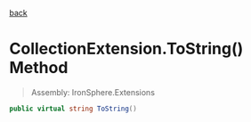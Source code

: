 ﻿

[back](/IronSphere.Extensions/types/CollectionExtension)

# CollectionExtension.ToString() Method

> Assembly: IronSphere.Extensions

```csharp
public virtual string ToString()
```



 